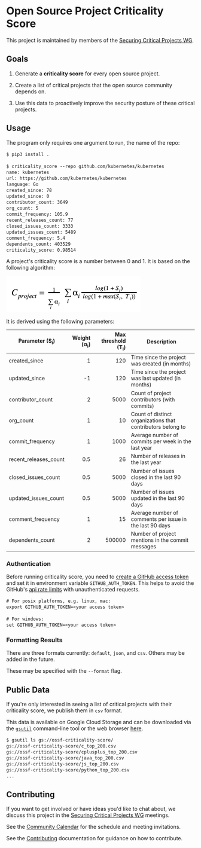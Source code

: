 # Open Source Project Criticality Score

This project is maintained by members of the
[Securing Critical Projects WG](https://github.com/ossf/wg-securing-critical-projects).

## Goals
1. Generate a **criticality score** for every open source project.

1. Create a list of critical projects that the open source community depends on.

1. Use this data to proactively improve the security posture of these critical projects.

## Usage

The program only requires one argument to run, the name of the repo:

```shell
$ pip3 install .

$ criticality_score --repo github.com/kubernetes/kubernetes
name: kubernetes
url: https://github.com/kubernetes/kubernetes
language: Go
created_since: 78
updated_since: 0
contributor_count: 3649
org_count: 5
commit_frequency: 105.9
recent_releases_count: 77
closed_issues_count: 3333
updated_issues_count: 5489
comment_frequency: 5.4
dependents_count: 403529
criticality_score: 0.98514
```

A project's criticality score is a number between 0 and 1. It is based on
the following algorithm:

<img src="images/formula.png" width="359" height="96">

It is derived using the following parameters:

| Parameter (S<sub>i</sub>)  | Weight (&alpha;<sub>i</sub>) | Max threshold (T<sub>i</sub>) | Description |
|---|---:|---:|---|
| created_since | 1 | 120 | Time since the project was created (in months) |
| updated_since  | -1 | 120 | Time since the project was last updated (in months) |
| contributor_count | 2 | 5000 | Count of project contributors (with commits) |
| org_count | 1 | 10 | Count of distinct organizations that contributors belong to |
| commit_frequency | 1 | 1000 | Average number of commits per week in the last year |
| recent_releases_count | 0.5 | 26 | Number of releases in the last year |
| closed_issues_count | 0.5 | 5000 | Number of issues closed in the last 90 days |
| updated_issues_count | 0.5 | 5000 | Number of issues updated in the last 90 days |
| comment_frequency | 1 | 15 | Average number of comments per issue in the last 90 days |
| dependents_count | 2 | 500000 | Number of project mentions in the commit messages |

### Authentication

Before running criticality score, you need to
[create a GitHub access token](https://docs.github.com/en/free-pro-team@latest/developers/apps/about-apps#personal-access-tokens)
and set it in environment variable `GITHUB_AUTH_TOKEN`.
This helps to avoid the GitHub's
[api rate limits](https://developer.github.com/v3/#rate-limiting)
with unauthenticated requests.

```shell
# For posix platforms, e.g. linux, mac:
export GITHUB_AUTH_TOKEN=<your access token>

# For windows:
set GITHUB_AUTH_TOKEN=<your access token>
```
### Formatting Results

There are three formats currently: `default`, `json`, and `csv`. Others may be added in the future.

These may be specified with the `--format` flag.

## Public Data

If you're only interested in seeing a list of critical projects with their
criticality score, we publish them in `csv` format.

This data is available on Google Cloud Storage and can be downloaded via the
[`gsutil`](https://cloud.google.com/storage/docs/gsutil_install)
command-line tool or the web browser
[here](https://storage.cloud.google.com/ossf-criticality-score).

```shell
$ gsutil ls gs://ossf-criticality-score/
gs://ossf-criticality-score/c_top_200.csv
gs://ossf-criticality-score/cplusplus_top_200.csv
gs://ossf-criticality-score/java_top_200.csv
gs://ossf-criticality-score/js_top_200.csv
gs://ossf-criticality-score/python_top_200.csv
...
```

## Contributing

If you want to get involved or have ideas you'd like to chat about, we discuss this project in the [Securing Critical Projects WG](https://github.com/ossf/wg-securing-critical-projects) meetings.

See the [Community Calendar](https://calendar.google.com/calendar?cid=czYzdm9lZmhwNWk5cGZsdGI1cTY3bmdwZXNAZ3JvdXAuY2FsZW5kYXIuZ29vZ2xlLmNvbQ) for the schedule and meeting invitations.

See the [Contributing](CONTRIBUTING.md) documentation for guidance on how to contribute.
